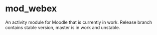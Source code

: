 mod_webex
=========

An activity module for Moodle that is currently in work. Release branch contains stable version, master is in work and unstable.
